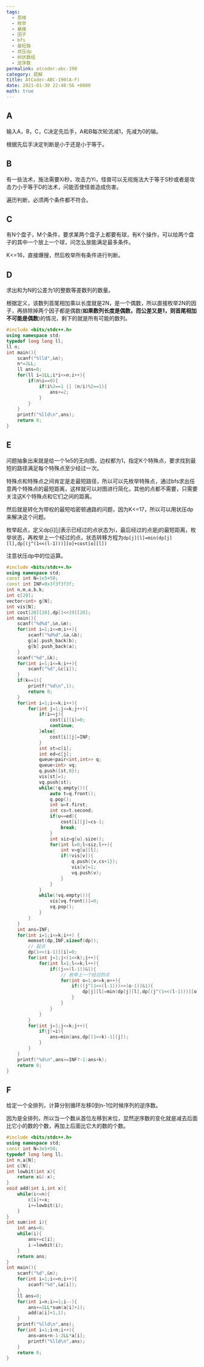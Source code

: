 ```yaml
---
tags: 
  - 思维
  - 枚举
  - 暴搜
  - 因子
  - bfs
  - 最短路
  - 状压dp
  - 树状数组
  - 逆序数
permalink: atcoder-abc-190
category: 题解
title: AtCoder-ABC-190(A-F)
date: 2021-01-30 22:48:56 +0800
math: true
---
```


## A

输入A，B，C，C决定先后手，A和B每次轮流减1，先减为0的输。

根据先后手决定判断是小于还是小于等于。

## B

有一些法术，施法需要Xi秒，攻击力Yi，怪兽可以无视施法大于等于S秒或者是攻击力小于等于D的法术，问能否使怪兽造成伤害。

遍历判断，必须两个条件都不符合。

## C

有N个盘子，M个条件，要求某两个盘子上都要有球，有K个操作，可以给两个盘子的其中一个放上一个球，问怎么放能满足最多条件。

K<=16，直接爆搜，然后枚举所有条件进行判断。

## D

求出和为N的公差为1的整数等差数列的数量。

根据定义，该数列首尾相加乘以长度就是2N，是一个偶数，所以直接枚举2N的因子，再排除掉两个因子都是偶数(**如果数列长度是偶数，而公差又是1，则首尾相加不可能是偶数**)的情况，剩下的就是所有可能的数列。

```cpp
#include <bits/stdc++.h>
using namespace std;
typedef long long ll;
ll n;
int main(){
    scanf("%lld",&n);
    n*=2LL;
    ll ans=0;
    for(ll i=1LL;i*i<=n;i++){
        if(n%i==0){
            if(i%2==1 || (n/i)%2==1){
                ans+=2;
            }
        }
    }
    printf("%lld\n",ans);
    return 0;
}
```

## E

问题抽象出来就是给一个1e5的无向图，边权都为1，指定K个特殊点，要求找到最短的路径满足每个特殊点至少经过一次。

特殊点和特殊点之间肯定是走最短路径，所以可以先枚举特殊点，通过bfs求出任意两个特殊点的最短距离，这样就可以对图进行简化，其他的点都不需要，只需要关注这K个特殊点和它们之间的距离。

然后就是转化为带权的最短哈密顿通路的问题，因为K<=17，所以可以用状压dp来解决这个问题。

枚举起点，定义dp[i][j]表示已经过的点状态为i，最后经过的点是j的最短距离，枚举状态，再枚举上一个经过的点，状态转移方程为`dp[j][l]=min(dp[j][l],dp[(j^(1<<(l-1)))][o]+cost[o][l])`

注意状压dp中的位运算。

```cpp
#include <bits/stdc++.h>
using namespace std;
const int N=1e5+50;
const int INF=0x3f3f3f3f;
int n,m,a,b,k;
int c[20];
vector<int> g[N];
int vis[N];
int cost[20][20],dp[1<<19][20];
int main(){
    scanf("%d%d",&n,&m);
    for(int i=1;i<=m;i++){
        scanf("%d%d",&a,&b);
        g[a].push_back(b);
        g[b].push_back(a);
    }
    scanf("%d",&k);
    for(int i=1;i<=k;i++){
        scanf("%d",&c[i]);
    }
    if(k==1){
        printf("%d\n",1);
        return 0;
    }
    for(int i=1;i<=k;i++){
        for(int j=1;j<=k;j++){
            if(i==j){
                cost[i][i]=0;
                continue;
            }else{
                cost[i][j]=INF;
            }
            int st=c[i];
            int ed=c[j];
            queue<pair<int,int>> q;
            queue<int> vq;
            q.push({st,0});
            vis[st]=1;
            vq.push(st);
            while(!q.empty()){
                auto t=q.front();
                q.pop();
                int u=t.first;
                int cs=t.second;
                if(u==ed){
                    cost[i][j]=cs-1;
                    break;
                }
                int siz=g[u].size();
                for(int l=0;l<siz;l++){
                    int v=g[u][l];
                    if(!vis[v]){
                        q.push({v,cs+1});
                        vis[v]=1;
                        vq.push(v);
                    }
                }
            }
            while(!vq.empty()){
                vis[vq.front()]=0;
                vq.pop();
            }
        }
    }
    int ans=INF;
    for(int i=1;i<=k;i++) {
        memset(dp,INF,sizeof(dp));
        // 起点
        dp[1<<(i-1)][i]=0;
        for(int j=1;j<(1<<k);j++){
            for(int l=1;l<=k;l++){
                if((j>>(l-1))&1){
                    // 枚举上一个经过的点
                    for(int o=1;o<=k;o++){
                        if(((j^(1<<(l-1)))>>(o-1))&1){
                            dp[j][l]=min(dp[j][l],dp[(j^(1<<(l-1)))][o]+cost[o][l]);
                        }
                    }
                }
            }
        }
        for(int j=1;j<=k;j++){
            if(j!=i){
                ans=min(ans,dp[(1<<k)-1][j]);
            }
        }
    }
    printf("%d\n",ans>=INF?-1:ans+k);
    return 0;
}
```

## F

给定一个全排列，计算分别循环左移0到n-1位时候序列的逆序数。

因为是全排列，所以当一个数从首位左移到末位，显然逆序数的变化就是减去后面比它小的数的个数，再加上后面比它大的数的个数。

```cpp
#include <bits/stdc++.h>
using namespace std;
const int N=3e5+50;
typedef long long ll;
int n,a[N];
int c[N];
int lowbit(int x){
    return x&(-x);
}
void add(int i,int x){
    while(i<=n){
        c[i]+=x;
        i+=lowbit(i);
    }
}
int sum(int i){
    int ans=0;
    while(i){
        ans+=c[i];
        i-=lowbit(i);
    }
    return ans;
}
int main(){
    scanf("%d",&n);
    for(int i=1;i<=n;i++){
        scanf("%d",&a[i]);
    }
    ll ans=0;
    for(int i=n;i>=1;i--){
        ans+=1LL*sum(a[i]+1);
        add(a[i]+1,1);
    }
    printf("%lld\n",ans);
    for(int i=1;i<n;i++){
        ans=ans+n-1-2LL*a[i];
        printf("%lld\n",ans);
    }
    return 0;
}
```
